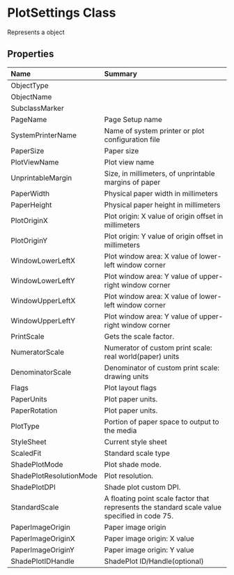 # PlotSettings Class

Represents a <see cref="T:ACadSharp.Objects.PlotSettings" /> object

## Properties

| Name | Summary | 
| :- | :- | 
| ObjectType |  | 
| ObjectName |  | 
| SubclassMarker |  | 
| PageName | Page Setup name | 
| SystemPrinterName | Name of system printer or plot configuration file | 
| PaperSize | Paper size | 
| PlotViewName | Plot view name | 
| UnprintableMargin | Size, in millimeters, of unprintable margins of paper | 
| PaperWidth | Physical paper width in millimeters | 
| PaperHeight | Physical paper height in millimeters | 
| PlotOriginX | Plot origin: X value of origin offset in millimeters | 
| PlotOriginY | Plot origin: Y value of origin offset in millimeters | 
| WindowLowerLeftX | Plot window area: X value of lower-left window corner | 
| WindowLowerLeftY | Plot window area: Y value of upper-right window corner | 
| WindowUpperLeftX | Plot window area: X value of lower-left window corner | 
| WindowUpperLeftY | Plot window area: Y value of upper-right window corner | 
| PrintScale | Gets the scale factor. | 
| NumeratorScale | Numerator of custom print scale: real world(paper) units | 
| DenominatorScale | Denominator of custom print scale: drawing units | 
| Flags | Plot layout flags | 
| PaperUnits | Plot paper units. | 
| PaperRotation | Plot paper units. | 
| PlotType | Portion of paper space to output to the media | 
| StyleSheet | Current style sheet | 
| ScaledFit | Standard scale type | 
| ShadePlotMode | Plot shade mode. | 
| ShadePlotResolutionMode | Plot resolution. | 
| ShadePlotDPI | Shade plot custom DPI. | 
| StandardScale | A floating point scale factor that represents the standard scale value specified in code 75. | 
| PaperImageOrigin | Paper image origin | 
| PaperImageOriginX | Paper image origin: X value | 
| PaperImageOriginY | Paper image origin: Y value | 
| ShadePlotIDHandle |             ShadePlot ID/Handle(optional) | 

